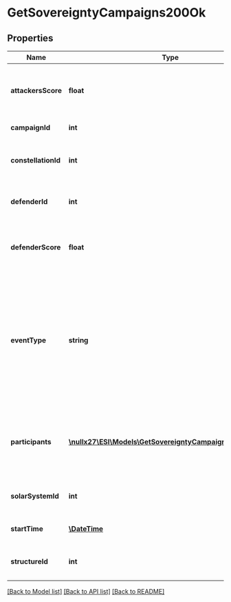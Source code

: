 # GetSovereigntyCampaigns200Ok

## Properties
Name | Type | Description | Notes
------------ | ------------- | ------------- | -------------
**attackersScore** | **float** | Score for all attacking parties, only present in Defense Events. | [optional] 
**campaignId** | **int** | Unique ID for this campaign. | 
**constellationId** | **int** | The constellation in which the campaign will take place. | 
**defenderId** | **int** | Defending alliance, only present in Defense Events | [optional] 
**defenderScore** | **float** | Score for the defending alliance, only present in Defense Events. | [optional] 
**eventType** | **string** | Type of event this campaign is for. tcu_defense, ihub_defense and station_defense are referred to as \&quot;Defense Events\&quot;, station_freeport as \&quot;Freeport Events\&quot;. | 
**participants** | [**\nullx27\ESI\Models\GetSovereigntyCampaignsParticipant[]**](GetSovereigntyCampaignsParticipant.md) | Alliance participating and their respective scores, only present in Freeport Events. | [optional] 
**solarSystemId** | **int** | The solar system the structure is located in. | 
**startTime** | [**\DateTime**](\DateTime.md) | Time the event is scheduled to start. | 
**structureId** | **int** | The structure item ID that is related to this campaign. | 

[[Back to Model list]](../README.md#documentation-for-models) [[Back to API list]](../README.md#documentation-for-api-endpoints) [[Back to README]](../README.md)


